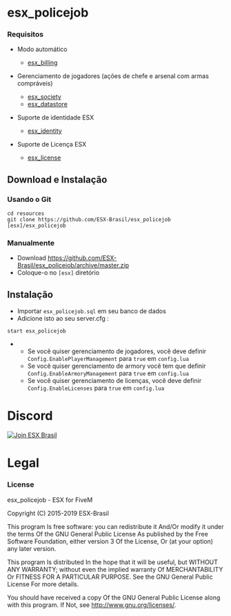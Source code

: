# esx_policejob

### Requisitos
* Modo automático
  * [esx_billing](https://github.com/ESX-Brasil/esx_billing)

* Gerenciamento de jogadores (ações de chefe e arsenal com armas compráveis)
  * [esx_society](https://github.com/ESX-Brasil/esx_society)
  * [esx_datastore](https://github.com/ESX-Brasil/esx_datastore)

* Suporte de identidade ESX
  * [esx_identity](https://github.com/ESX-Brasil/esx_identity)

* Suporte de Licença ESX
  * [esx_license](https://github.com/ESX-Brasil/esx_license)

## Download e Instalação

### Usando o Git
```
cd resources
git clone https://github.com/ESX-Brasil/esx_policejob [esx]/esx_policejob
```

### Manualmente
- Download https://github.com/ESX-Brasil/esx_policejob/archive/master.zip
- Coloque-o no `[esx]` diretório


## Instalação
- Importar `esx_policejob.sql` em seu banco de dados
- Adicione isto ao seu server.cfg :

```
start esx_policejob
```
-  * Se você quiser gerenciamento de jogadores, você deve definir `Config.EnablePlayerManagement` para `true` em `config.lua`
   * Se você quiser gerenciamento de armory você tem que definir `Config.EnableArmoryManagement` para `true` em `config.lua`
   * Se você quiser gerenciamento de licenças, você deve definir `Config.EnableLicenses` para `true` em `config.lua`

# Discord

[![Join ESX Brasil](https://discordapp.com/api/guilds/432980396070666250/embed.png?style=banner2)](https://discord.gg/8zGbh3T)

# Legal
### License
esx_policejob - ESX for FiveM

Copyright (C) 2015-2019 ESX-Brasil

This program Is free software: you can redistribute it And/Or modify it under the terms Of the GNU General Public License As published by the Free Software Foundation, either version 3 Of the License, Or (at your option) any later version.

This program Is distributed In the hope that it will be useful, but WITHOUT ANY WARRANTY; without even the implied warranty Of MERCHANTABILITY Or FITNESS FOR A PARTICULAR PURPOSE. See the GNU General Public License For more details.

You should have received a copy Of the GNU General Public License along with this program. If Not, see http://www.gnu.org/licenses/.
